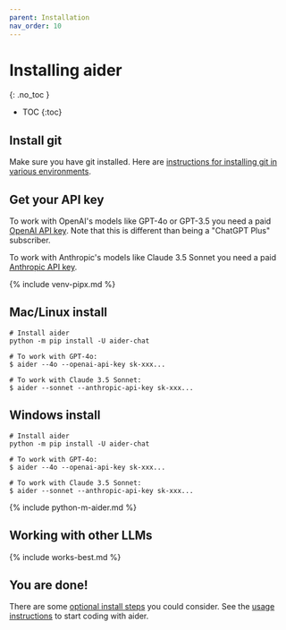 ```yaml
---
parent: Installation
nav_order: 10
---
```


# Installing aider
{: .no_toc }

- TOC
{:toc}

## Install git

Make sure you have git installed.
Here are
[instructions for installing git in various environments](https://github.com/git-guides/install-git).

## Get your API key

To work with OpenAI's models like GPT-4o or GPT-3.5 you need a paid
[OpenAI API key](https://help.openai.com/en/articles/4936850-where-do-i-find-my-secret-api-key).
Note that this is different than being a "ChatGPT Plus" subscriber.

To work with Anthropic's models like Claude 3.5 Sonnet you need a paid
[Anthropic API key](https://docs.anthropic.com/claude/reference/getting-started-with-the-api).


{% include venv-pipx.md %}

## Mac/Linux install

```
# Install aider
python -m pip install -U aider-chat

# To work with GPT-4o:
$ aider --4o --openai-api-key sk-xxx...

# To work with Claude 3.5 Sonnet:
$ aider --sonnet --anthropic-api-key sk-xxx...
```

## Windows install

```
# Install aider
python -m pip install -U aider-chat

# To work with GPT-4o:
$ aider --4o --openai-api-key sk-xxx...

# To work with Claude 3.5 Sonnet:
$ aider --sonnet --anthropic-api-key sk-xxx...
```

{% include python-m-aider.md %}

## Working with other LLMs

{% include works-best.md %}

## You are done!

There are some [optional install steps](/docs/install/optional.html) you could consider.
See the [usage instructions](https://aider.chat/docs/usage.html) to start coding with aider.

